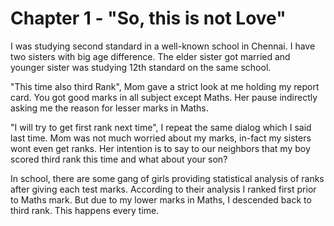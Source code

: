 # Chapter 1 - "So, this is not Love"

I was studying second standard in a well-known school in Chennai. I have two sisters with big age difference. The elder sister got married and younger sister was studying 12th standard on the same school.

"This time also third Rank", Mom gave a strict look at me holding my report card. You got good marks in all subject except Maths. Her pause indirectly asking me the reason for lesser marks in Maths.

"I will try to get first rank next time", I repeat the same dialog which I said last time. Mom was not much worried about my marks, in-fact my sisters wont even get ranks. Her intention is to say to our neighbors that my boy scored third rank this time and what about your son?

In school, there are some gang of girls providing statistical analysis of ranks after giving each test marks.  According to their analysis I ranked first prior to Maths mark. But due to my lower marks in Maths, I descended back to third rank. This happens every time.


